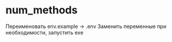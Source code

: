 # num_methods

Переименовать env.example -> .env
Заменить переменные при необходимости, запустить exe
